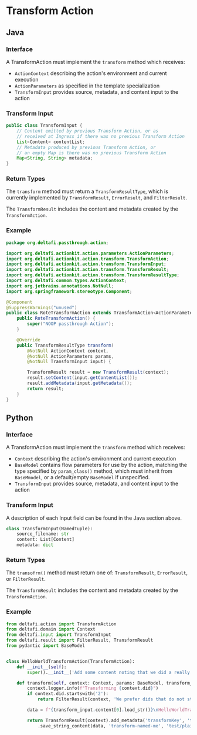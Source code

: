 # Transform Action

## Java

### Interface

A TransformAction must implement the `transform` method which receives:
* `ActionContext` describing the action's environment and current execution
* `ActionParameters` as specified in the template specialization
* `TransformInput` provides source, metadata, and content input to the action

### Transform Input

```java
public class TransformInput {
    // Content emitted by previous Transform Action, or as
    // received at Ingress if there was no previous Transform Action
    List<Content> contentList;
    // Metadata produced by previous Transform Action, or
    // an empty Map is there was no previous Transform Action
    Map<String, String> metadata;
}
```

### Return Types

The `transform` method must return a `TransformResultType`, which is currently implemented by `TransformResult`, `ErrorResult`, and `FilterResult`.

The `TransformResult` includes the content and metadata created by the `TransformAction`.

### Example

```java
package org.deltafi.passthrough.action;

import org.deltafi.actionkit.action.parameters.ActionParameters;
import org.deltafi.actionkit.action.transform.TransformAction;
import org.deltafi.actionkit.action.transform.TransformInput;
import org.deltafi.actionkit.action.transform.TransformResult;
import org.deltafi.actionkit.action.transform.TransformResultType;
import org.deltafi.common.types.ActionContext;
import org.jetbrains.annotations.NotNull;
import org.springframework.stereotype.Component;

@Component
@SuppressWarnings("unused")
public class RoteTransformAction extends TransformAction<ActionParameters> {
    public RoteTransformAction() {
        super("NOOP passthrough Action");
    }

    @Override
    public TransformResultType transform(
        @NotNull ActionContext context,
        @NotNull ActionParameters params,
        @NotNull TransformInput input) {

        TransformResult result = new TransformResult(context);
        result.setContent(input.getContentList());
        result.addMetadata(input.getMetadata());
        return result;
    }
}
```

## Python

### Interface

A TransformAction must implement the `transform` method which receives:
* `Context` describing the action's environment and current execution
* `BaseModel` contains flow parameters for use by the action, matching the type specified by `param_class()` method, which must inherit from `BaseMmodel`, or a default/empty `BaseModel` if unspecified.
* `TransformInput` provides source, metadata, and content input to the action

### Transform Input

A description of each Input field can be found in the Java section above.

```python
class TransformInput(NamedTuple):
    source_filename: str
    content: List[Content]
    metadata: dict
```

### Return Types

The `transofrm()` method must return one of: `TransformResult`, `ErrorResult`, or `FilterResult`.

The `TransformResult` includes the content and metadata created by the `TransformAction`.

### Example

```python
from deltafi.action import TransformAction
from deltafi.domain import Context
from deltafi.input import TransformInput
from deltafi.result import FilterResult, TransformResult
from pydantic import BaseModel


class HelloWorldTransformAction(TransformAction):
    def __init__(self):
        super().__init__('Add some content noting that we did a really good job')

    def transform(self, context: Context, params: BaseModel, transform_input: TransformInput):
        context.logger.info(f"Transforming {context.did}")
        if context.did.startswith('2'):
            return FilterResult(context, 'We prefer dids that do not start with 2')

        data = f"{transform_input.content[0].load_str()}\nHelloWorldTransformAction did a great job"

        return TransformResult(context).add_metadata('transformKey', 'transformValue')
            .save_string_content(data, 'transform-named-me', 'test/plain')
```
